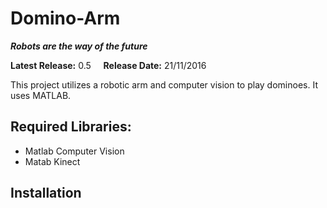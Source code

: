 # Domino-Arm

<b><i>Robots are the way of the future</i></b>

<b>Latest Release:</b> 0.5 &nbsp; &nbsp; <b>Release Date:</b> 21/11/2016

This project utilizes a robotic arm and computer vision to play dominoes. It uses MATLAB.

## Required Libraries:
- Matlab Computer Vision
- Matab Kinect

## Installation

